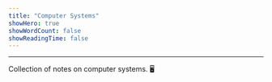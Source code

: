 ```yaml
---
title: "Computer Systems"
showHero: true
showWordCount: false
showReadingTime: false
---
```


---

Collection of notes on computer systems. 🖥️
